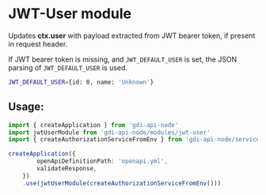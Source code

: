 # JWT-User module

Updates __ctx.user__ with payload extracted from JWT bearer token, if present in request header.

If JWT bearer token is missing, and `JWT_DEFAULT_USER` is set, the JSON parsing of `JWT_DEFAULT_USER` is used.

```sh
JWT_DEFAULT_USER={id: 0, name: 'Unknown'}
```

## Usage:

```ts
import { createApplication } from 'gdi-api-node'
import jwtUserModule from 'gdi-api-node/modules/jwt-user'
import { createAuthorizationServiceFromEnv } from 'gdi-api-node/services/authorization-service'

createApplication({
		openApiDefinitionPath: 'openapi.yml',
		validateResponse,
	})
	.use(jwtUserModule(createAuthorizationServiceFromEnv()))
```